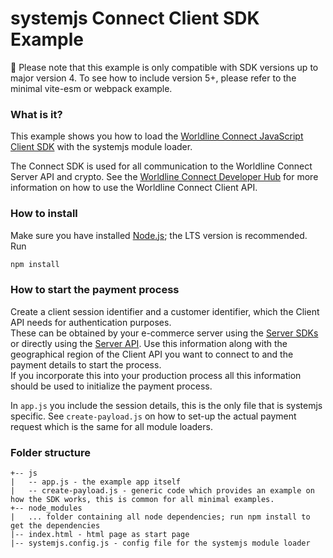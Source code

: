 # systemjs Connect Client SDK Example

🚨 Please note that this example is only compatible with SDK versions up to major version 4.
To see how to include version 5+, please refer to the minimal vite-esm or webpack example.

### What is it?

This example shows you how to load the [Worldline Connect JavaScript Client SDK](https://github.com/Worldline-Global-Collect/connect-sdk-client-js) with the systemjs module loader.

The Connect SDK is used for all communication to the Worldline Connect Server API and crypto. See the [Worldline Connect Developer Hub](https://docs.connect.worldline-solutions.com/documentation/sdk/mobile/javascript/) for more information on how to use the Worldline Connect Client API.

### How to install

Make sure you have installed [Node.js](https://nodejs.org/en/); the LTS version is recommended. Run

```bash
npm install
```

### How to start the payment process

Create a client session identifier and a customer identifier, which the Client API needs for authentication purposes.  
These can be obtained by your e-commerce server using the [Server SDKs](https://docs.connect.worldline-solutions.com/documentation/sdk/server/) or directly using the [Server API](https://apireference.connect.worldline-solutions.com/s2sapi/v1/index.html). Use this information along with the geographical region of the Client API you want to connect to and the payment details to start the process.  
If you incorporate this into your production process all this information should be used to initialize the payment process.

In `app.js` you include the session details, this is the only file that is systemjs specific. See `create-payload.js` on how to set-up the actual payment request which is the same for all module loaders.

### Folder structure

```
+-- js
|   -- app.js - the example app itself
|   -- create-payload.js - generic code which provides an example on how the SDK works, this is common for all minimal examples.
+-- node_modules
|   ... folder containing all node dependencies; run npm install to get the dependencies
|-- index.html - html page as start page
|-- systemjs.config.js - config file for the systemjs module loader
```
